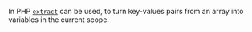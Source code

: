 In PHP [`extract`](https://www.php.net/manual/en/function.extract.php) can be used, to turn key-values pairs from an array into variables in the current scope.